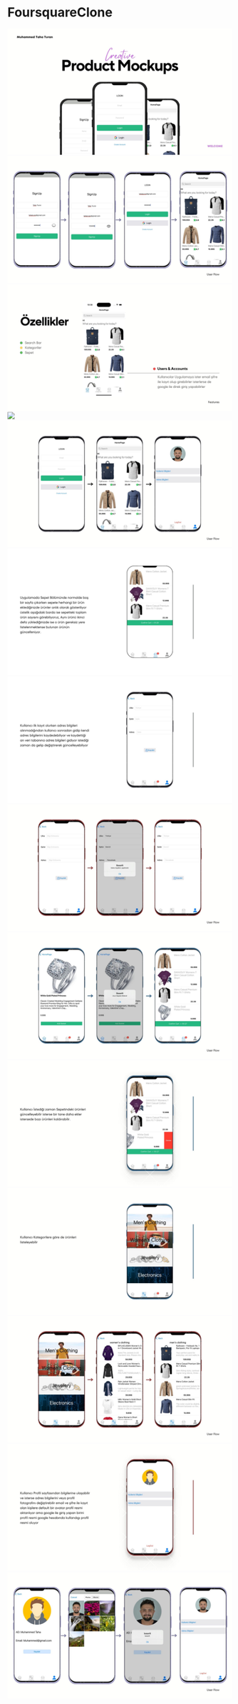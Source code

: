 # FoursquareClone
<img src="imagesReadme/1.jpg">
<img src="imagesReadme/2.jpg">
<img src="imagesReadme/3.jpg">
<img src="imagesReadme/4.jpg">
<img src="imagesReadme/5.jpg">
<img src="imagesReadme/6.jpg">
<img src="imagesReadme/7.jpg">
<img src="imagesReadme/8.jpg">
<img src="imagesReadme/9.jpg">
<img src="imagesReadme/10.jpg">
<img src="imagesReadme/11.jpg">
<img src="imagesReadme/12.jpg">
<img src="imagesReadme/13.jpg">
<img src="imagesReadme/14.jpg">

